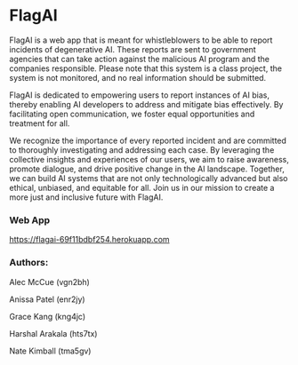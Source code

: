 # FlagAI

FlagAI is a web app that is meant for whistleblowers to be able to report incidents of degenerative AI. These reports are sent to government agencies that can take action against the malicious AI program and the companies responsible. Please note that this system is a class project, the system is not monitored, and no real information should be submitted.

FlagAI is dedicated to empowering users to report instances of AI bias, thereby enabling AI developers to address and mitigate bias effectively. By facilitating open communication, we foster equal opportunities and treatment for all.

We recognize the importance of every reported incident and are committed to thoroughly investigating and addressing each case. By leveraging the collective insights and experiences of our users, we aim to raise awareness, promote dialogue, and drive positive change in the AI landscape. Together, we can build AI systems that are not only technologically advanced but also ethical, unbiased, and equitable for all. Join us in our mission to create a more just and inclusive future with FlagAI.

### Web App
https://flagai-69f11bdbf254.herokuapp.com

### Authors:
Alec McCue (vgn2bh)

Anissa Patel (enr2jy)

Grace Kang (kng4jc)

Harshal Arakala (hts7tx)

Nate Kimball (tma5gv)
